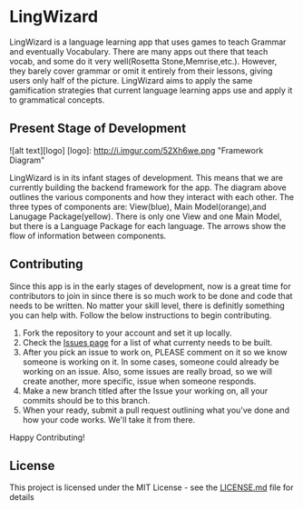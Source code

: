 # LingWizard

LingWizard is a language learning app that uses games to teach Grammar and eventually Vocabulary. There are many apps out there that teach vocab, and some do it very well(Rosetta Stone,Memrise,etc.). However, they barely cover grammar or omit it entirely from their lessons, giving users only half of the picture. LingWizard aims to apply the same gamification strategies that current language learning apps use and apply it to grammatical concepts.

## Present Stage of Development 
![alt text][logo]
[logo]: http://i.imgur.com/52Xh6we.png "Framework Diagram"

LingWizard is in its infant stages of development. This means that we are currently building the backend framework for the app. The diagram above outlines the various components and how they interact with each other. The three types of components are: View(blue), Main Model(orange),and Lanugage Package(yellow). There is only one View and one Main Model, but there is a Language Package for each language. The arrows show the flow of information between components. 

## Contributing
Since this app is in the early stages of development, now is a great time for contributors to join in since there is so much work to be done and code that needs to be written. No matter your skill level, there is definitly something you can help with. Follow the below instructions to begin contributing.

1. Fork the repository to your account and set it up locally.
2. Check the [Issues page](https://github.com/Ninjaman494/LingWizard/issues) for a list of what currenty needs to be built. 
3. After you pick an issue to work on, PLEASE comment on it so we know someone is working on it. In some cases, someone could already be working on an issue. Also, some issues are really broad, so we will create another, more specific, issue when someone responds.
4. Make a new branch titled after the Issue your working on, all your commits should be to this branch. 
5. When your ready, submit a pull request outlining what you've done and how your code works. We'll take it from there. 

Happy Contributing!
## License

This project is licensed under the MIT License - see the [LICENSE.md](LICENSE.md) file for details
